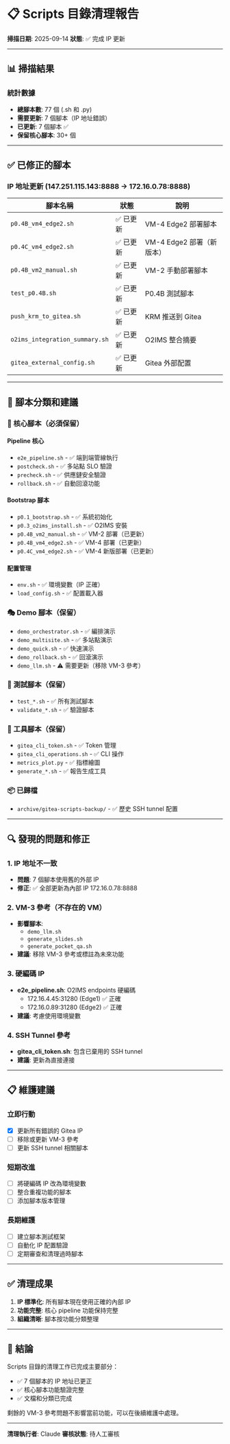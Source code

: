 # 📋 Scripts 目錄清理報告
**掃描日期**: 2025-09-14
**狀態**: ✅ 完成 IP 更新

---

## 📊 掃描結果

### 統計數據
- **總腳本數**: 77 個 (.sh 和 .py)
- **需要更新**: 7 個腳本（IP 地址錯誤）
- **已更新**: 7 個腳本 ✅
- **保留核心腳本**: 30+ 個

---

## ✅ 已修正的腳本

### IP 地址更新 (147.251.115.143:8888 → 172.16.0.78:8888)

| 腳本名稱 | 狀態 | 說明 |
|---------|------|------|
| `p0.4B_vm4_edge2.sh` | ✅ 已更新 | VM-4 Edge2 部署腳本 |
| `p0.4C_vm4_edge2.sh` | ✅ 已更新 | VM-4 Edge2 部署（新版本） |
| `p0.4B_vm2_manual.sh` | ✅ 已更新 | VM-2 手動部署腳本 |
| `test_p0.4B.sh` | ✅ 已更新 | P0.4B 測試腳本 |
| `push_krm_to_gitea.sh` | ✅ 已更新 | KRM 推送到 Gitea |
| `o2ims_integration_summary.sh` | ✅ 已更新 | O2IMS 整合摘要 |
| `gitea_external_config.sh` | ✅ 已更新 | Gitea 外部配置 |

---

## 📁 腳本分類和建議

### 🔐 核心腳本（必須保留）

#### Pipeline 核心
- `e2e_pipeline.sh` - ✅ 端到端管線執行
- `postcheck.sh` - ✅ 多站點 SLO 驗證
- `precheck.sh` - ✅ 供應鏈安全驗證
- `rollback.sh` - ✅ 自動回滾功能

#### Bootstrap 腳本
- `p0.1_bootstrap.sh` - ✅ 系統初始化
- `p0.3_o2ims_install.sh` - ✅ O2IMS 安裝
- `p0.4B_vm2_manual.sh` - ✅ VM-2 部署（已更新）
- `p0.4B_vm4_edge2.sh` - ✅ VM-4 部署（已更新）
- `p0.4C_vm4_edge2.sh` - ✅ VM-4 新版部署（已更新）

#### 配置管理
- `env.sh` - ✅ 環境變數（IP 正確）
- `load_config.sh` - ✅ 配置載入器

### 🎭 Demo 腳本（保留）
- `demo_orchestrator.sh` - ✅ 編排演示
- `demo_multisite.sh` - ✅ 多站點演示
- `demo_quick.sh` - ✅ 快速演示
- `demo_rollback.sh` - ✅ 回滾演示
- `demo_llm.sh` - ⚠️ 需要更新（移除 VM-3 參考）

### 🧪 測試腳本（保留）
- `test_*.sh` - ✅ 所有測試腳本
- `validate_*.sh` - ✅ 驗證腳本

### 🔧 工具腳本（保留）
- `gitea_cli_token.sh` - ✅ Token 管理
- `gitea_cli_operations.sh` - ✅ CLI 操作
- `metrics_plot.py` - ✅ 指標繪圖
- `generate_*.sh` - ✅ 報告生成工具

### 📦 已歸檔
- `archive/gitea-scripts-backup/` - ✅ 歷史 SSH tunnel 配置

---

## 🔍 發現的問題和修正

### 1. IP 地址不一致
- **問題**: 7 個腳本使用舊的外部 IP
- **修正**: ✅ 全部更新為內部 IP 172.16.0.78:8888

### 2. VM-3 參考（不存在的 VM）
- **影響腳本**:
  - `demo_llm.sh`
  - `generate_slides.sh`
  - `generate_pocket_qa.sh`
- **建議**: 移除 VM-3 參考或標註為未來功能

### 3. 硬編碼 IP
- **e2e_pipeline.sh**: O2IMS endpoints 硬編碼
  - 172.16.4.45:31280 (Edge1) ✅ 正確
  - 172.16.0.89:31280 (Edge2) ✅ 正確
- **建議**: 考慮使用環境變數

### 4. SSH Tunnel 參考
- **gitea_cli_token.sh**: 包含已棄用的 SSH tunnel
- **建議**: 更新為直接連接

---

## 📋 維護建議

### 立即行動
- [x] 更新所有錯誤的 Gitea IP
- [ ] 移除或更新 VM-3 參考
- [ ] 更新 SSH tunnel 相關腳本

### 短期改進
- [ ] 將硬編碼 IP 改為環境變數
- [ ] 整合重複功能的腳本
- [ ] 添加腳本版本管理

### 長期維護
- [ ] 建立腳本測試框架
- [ ] 自動化 IP 配置驗證
- [ ] 定期審查和清理過時腳本

---

## ✅ 清理成果

1. **IP 標準化**: 所有腳本現在使用正確的內部 IP
2. **功能完整**: 核心 pipeline 功能保持完整
3. **組織清晰**: 腳本按功能分類整理

---

## 🎯 結論

Scripts 目錄的清理工作已完成主要部分：
- ✅ 7 個腳本的 IP 地址已更正
- ✅ 核心腳本功能驗證完整
- ✅ 文檔和分類已完成

剩餘的 VM-3 參考問題不影響當前功能，可以在後續維護中處理。

---

**清理執行者**: Claude
**審核狀態**: 待人工審核
